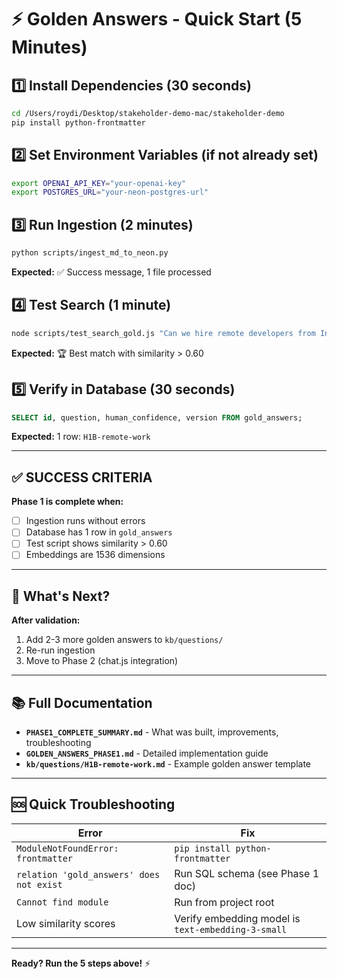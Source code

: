 # ⚡ Golden Answers - Quick Start (5 Minutes)

## 1️⃣ Install Dependencies (30 seconds)
```bash
cd /Users/roydi/Desktop/stakeholder-demo-mac/stakeholder-demo
pip install python-frontmatter
```

## 2️⃣ Set Environment Variables (if not already set)
```bash
export OPENAI_API_KEY="your-openai-key"
export POSTGRES_URL="your-neon-postgres-url"
```

## 3️⃣ Run Ingestion (2 minutes)
```bash
python scripts/ingest_md_to_neon.py
```

**Expected:** ✅ Success message, 1 file processed

## 4️⃣ Test Search (1 minute)
```bash
node scripts/test_search_gold.js "Can we hire remote developers from India?"
```

**Expected:** 🏆 Best match with similarity > 0.60

## 5️⃣ Verify in Database (30 seconds)
```sql
SELECT id, question, human_confidence, version FROM gold_answers;
```

**Expected:** 1 row: `H1B-remote-work`

---

## ✅ SUCCESS CRITERIA

**Phase 1 is complete when:**
- [ ] Ingestion runs without errors
- [ ] Database has 1 row in `gold_answers`
- [ ] Test script shows similarity > 0.60
- [ ] Embeddings are 1536 dimensions

---

## 🚀 What's Next?

**After validation:**
1. Add 2-3 more golden answers to `kb/questions/`
2. Re-run ingestion
3. Move to Phase 2 (chat.js integration)

---

## 📚 Full Documentation

- **`PHASE1_COMPLETE_SUMMARY.md`** - What was built, improvements, troubleshooting
- **`GOLDEN_ANSWERS_PHASE1.md`** - Detailed implementation guide
- **`kb/questions/H1B-remote-work.md`** - Example golden answer template

---

## 🆘 Quick Troubleshooting

| Error | Fix |
|-------|-----|
| `ModuleNotFoundError: frontmatter` | `pip install python-frontmatter` |
| `relation 'gold_answers' does not exist` | Run SQL schema (see Phase 1 doc) |
| `Cannot find module` | Run from project root |
| Low similarity scores | Verify embedding model is `text-embedding-3-small` |

---

**Ready? Run the 5 steps above!** ⚡

